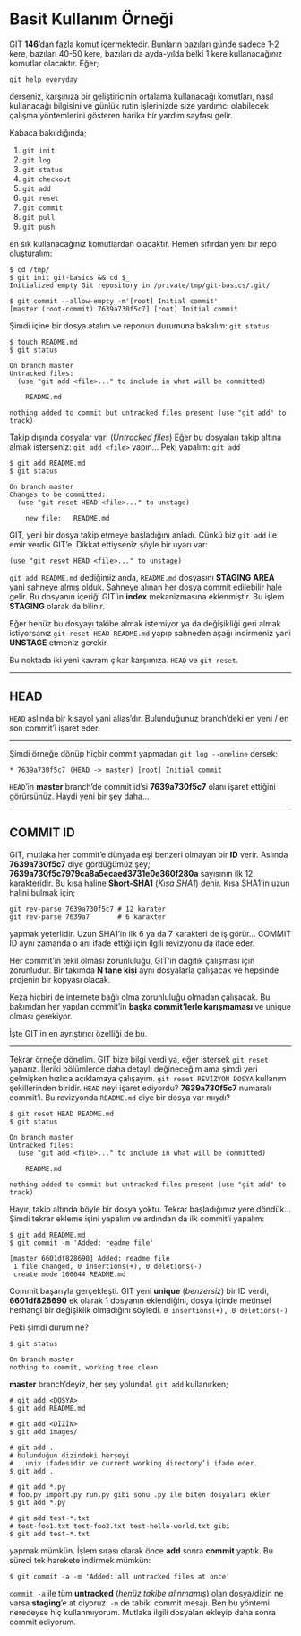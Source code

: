 # Basit Kullanım Örneği

GIT **146**’dan fazla komut içermektedir. Bunların bazıları günde sadece 1-2
kere, bazıları 40-50 kere, bazıları da ayda-yılda belki 1 kere kullanacağınız
komutlar olacaktır. Eğer;

    git help everyday

derseniz, karşınıza bir geliştiricinin ortalama kullanacağı komutları, nasıl
kullanacağı bilgisini ve günlük rutin işlerinizde size yardımcı olabilecek
çalışma yöntemlerini gösteren harika bir yardım sayfası gelir.

Kabaca bakıldığında;

1. `git init`
1. `git log`
1. `git status`
1. `git checkout`
1. `git add`
1. `git reset`
1. `git commit`
1. `git pull`
1. `git push`

en sık kullanacağınız komutlardan olacaktır. Hemen sıfırdan yeni bir repo
oluşturalım:

    $ cd /tmp/
    $ git init git-basics && cd $_
    Initialized empty Git repository in /private/tmp/git-basics/.git/
    
    $ git commit --allow-empty -m'[root] Initial commit'
    [master (root-commit) 7639a730f5c7] [root] Initial commit

Şimdi içine bir dosya atalım ve reponun durumuna bakalım: `git status`

    $ touch README.md
    $ git status
    
    On branch master
    Untracked files:
      (use "git add <file>..." to include in what will be committed)
      
    	README.md
        
    nothing added to commit but untracked files present (use "git add" to track)

Takip dışında dosyalar var! (*Untracked files*) Eğer bu dosyaları takip altına
almak isterseniz: `git add <file>` yapın... Peki yapalım: `git add`

    $ git add README.md
    $ git status
    
    On branch master
    Changes to be committed:
      (use "git reset HEAD <file>..." to unstage)
      
    	new file:   README.md
    

GIT, yeni bir dosya takip etmeye başladığını anladı. Çünkü biz `git add` ile
emir verdik GIT’e. Dikkat ettiyseniz şöyle bir uyarı var:

    (use "git reset HEAD <file>..." to unstage)

`git add README.md` dediğimiz anda, `README.md` dosyasını **STAGING AREA**
yani sahneye almış olduk. Sahneye alınan her dosya commit edilebilir hale
gelir. Bu dosyanın içeriği GIT’in **index** mekanizmasına eklenmiştir. Bu
işlem **STAGING** olarak da bilinir.

Eğer henüz bu dosyayı takibe almak istemiyor ya da değişikliği geri almak
istiyorsanız `git reset HEAD README.md` yapıp sahneden aşağı indirmeniz yani
**UNSTAGE** etmeniz gerekir.

Bu noktada iki yeni kavram çıkar karşımıza. `HEAD` ve `git reset`.

---

## HEAD

`HEAD` aslında bir kısayol yani alias’dır. Bulunduğunuz branch’deki en yeni /
en son commit’i işaret eder.

---

Şimdi örneğe dönüp hiçbir commit yapmadan `git log --oneline` dersek:

    * 7639a730f5c7 (HEAD -> master) [root] Initial commit

`HEAD`’in **master** branch’de commit id’si **7639a730f5c7** olanı işaret
ettiğini görürsünüz. Haydi yeni bir şey daha...

---

## COMMIT ID

GIT, mutlaka her commit’e dünyada eşi benzeri olmayan bir **ID** verir.
Aslında **7639a730f5c7** diye gördüğümüz şey; **7639a730f5c7979ca8a5ecaed3731e0e360f280a**
sayısının ilk 12 karakteridir. Bu kısa haline **Short-SHA1** (*Kısa SHA1*) 
denir. Kısa SHA1’in uzun halini bulmak için;

    git rev-parse 7639a730f5c7 # 12 karater
    git rev-parse 7639a7       # 6 karakter

yapmak yeterlidir. Uzun SHA1’in ilk 6 ya da 7 karakteri de iş görür... COMMIT
ID aynı zamanda o anı ifade ettiği için ilgili revizyonu da ifade eder.

Her commit’in tekil olması zorunluluğu, GIT’in dağıtık çalışması için
zorunludur. Bir takımda **N tane kişi** aynı dosyalarla çalışacak ve hepsinde
projenin bir kopyası olacak. 

Keza hiçbiri de internete bağlı olma zorunluluğu olmadan çalışacak. Bu
bakımdan her yapılan commit’in **başka commit’lerle karışmaması** ve unique olması
gerekiyor. 

İşte GIT’in en ayrıştırıcı özelliği de bu.

---

Tekrar örneğe dönelim. GIT bize bilgi verdi ya, eğer istersek `git reset`
yaparız. İleriki bölümlerde daha detaylı değineceğim ama şimdi yeri gelmişken
hızlıca açıklamaya çalışayım. `git reset REVİZYON DOSYA` kullanım
şekillerinden biridir. `HEAD` neyi işaret ediyordu? **7639a730f5c7** numaralı
commit’i. Bu revizyonda `README.md` diye bir dosya var mıydı?

    $ git reset HEAD README.md
    $ git status
    
    On branch master
    Untracked files:
      (use "git add <file>..." to include in what will be committed)
      
    	README.md
        
    nothing added to commit but untracked files present (use "git add" to track)

Hayır, takip altında böyle bir dosya yoktu. Tekrar başladığımız yere döndük...
Şimdi tekrar ekleme işini yapalım ve ardından da ilk commit’i yapalım:

    $ git add README.md
    $ git commit -m 'Added: readme file'
    
    [master 6601df828690] Added: readme file
     1 file changed, 0 insertions(+), 0 deletions(-)
     create mode 100644 README.md

Commit başarıyla gerçekleşti. GIT yeni **unique** (*benzersiz*) bir ID verdi,
**6601df828690** ek olarak 1 dosyanın eklendiğini, dosya içinde metinsel
herhangi bir değişiklik olmadığını söyledi. `0 insertions(+), 0 deletions(-)`

Peki şimdi durum ne?

    $ git status
    
    On branch master
    nothing to commit, working tree clean

**master** branch’deyiz, her şey yolunda!. `git add` kullanırken;

    # git add <DOSYA>
    $ git add README.md
    
    # git add <DİZİN>
    $ git add images/
    
    # git add .
    # bulunduğun dizindeki herşeyi
    # . unix ifadesidir ve current working directory’i ifade eder.
    $ git add .
    
    # git add *.py
    # foo.py import.py run.py gibi sonu .py ile biten dosyaları ekler
    $ git add *.py
    
    # git add test-*.txt
    # test-foo1.txt test-foo2.txt test-hello-world.txt gibi
    $ git add test-*.txt

yapmak mümkün. İşlem sırası olarak önce **add** sonra **commit** yaptık. Bu
süreci tek harekete indirmek mümkün:

    $ git commit -a -m 'Added: all untracked files at once'

`commit -a` ile tüm **untracked** (*henüz takibe alınmamış*) olan dosya/dizin
ne varsa **staging**’e at diyoruz. `-m` de tabiki commit mesajı. Ben bu
yöntemi neredeyse hiç kullanmıyorum. Mutlaka ilgili dosyaları ekleyip daha
sonra commit ediyorum.
